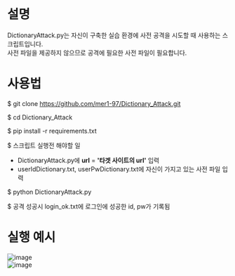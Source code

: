 # 설명
DictionaryAttack.py는 자신이 구축한 실습 환경에 사전 공격을 시도할 때 사용하는 스크립트입니다.
<br>
사전 파일을 제공하지 않으므로 공격에 필요한 사전 파일이 필요합니다.

# 사용법
$ git clone https://github.com/mer1-97/Dictionary_Attack.git

$ cd Dictionary_Attack

$ pip install -r requirements.txt

$ 스크립트 실행전 해야할 일
* DictionaryAttack.py에 **url** = **'타겟 사이트의 url'** 입력
* userIdDictionary.txt, userPwDictionary.txt에 자신이 가지고 있는 사전 파일 입력

$ python DictionaryAttack.py

$ 공격 성공시 login_ok.txt에 로그인에 성공한 id, pw가 기록됨

# 실행 예시
![image](https://user-images.githubusercontent.com/76419721/112312913-abf30b00-8cea-11eb-9894-1d108de843a4.png)
<br>
![image](https://user-images.githubusercontent.com/76419721/112313001-c0370800-8cea-11eb-8bdb-a118071f9934.png)

